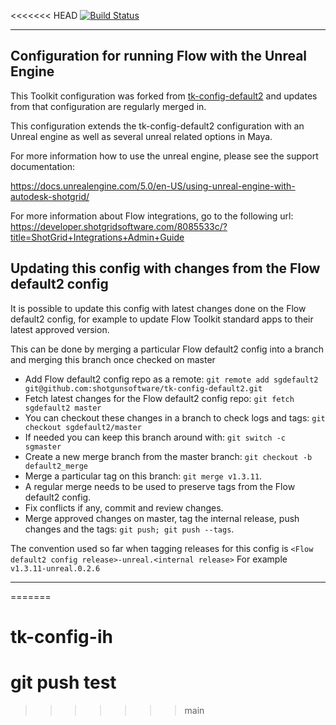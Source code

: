 <<<<<<< HEAD
[![Build Status](https://dev.azure.com/shotgun-ecosystem/Toolkit/_apis/build/status/Configs/tk-config-default2?branchName=master)](https://dev.azure.com/shotgun-ecosystem/Toolkit/_build/latest?definitionId=49&branchName=master)

-------------------------------------------------------------------------
Configuration for running Flow with the Unreal Engine
-------------------------------------------------------------------------

This Toolkit configuration was forked from [tk-config-default2](https://github.com/shotgunsoftware/tk-config-default2) and updates
from that configuration are regularly merged in.

This configuration extends the tk-config-default2 configuration with an 
Unreal engine as well as several unreal related options in Maya.

For more information how to use the unreal engine, please see the support
documentation:

https://docs.unrealengine.com/5.0/en-US/using-unreal-engine-with-autodesk-shotgrid/

For more information about Flow integrations, go to the following url:
https://developer.shotgridsoftware.com/8085533c/?title=ShotGrid+Integrations+Admin+Guide


## Updating this config with changes from the Flow default2 config

It is possible to update this config with latest changes done on the Flow default2 config, for example
to update Flow Toolkit standard apps to their latest approved version.

This can be done by merging a particular Flow default2 config into a branch and merging this branch once checked on master

* Add Flow default2 config repo as a remote:  `git remote add sgdefault2 git@github.com:shotgunsoftware/tk-config-default2.git`
* Fetch latest changes for the Flow default2 config repo:  `git fetch sgdefault2 master`
* You can checkout these changes in a branch to check logs and tags:  `git checkout sgdefault2/master`
* If needed you can keep this branch around with: `git switch -c sgmaster`
* Create a new merge branch from the master branch: `git checkout -b default2_merge`
* Merge a particular tag on this branch: `git merge v1.3.11`.
* A regular merge needs to be used to preserve tags from the Flow default2 config.
* Fix conflicts if any, commit and review changes.
* Merge approved changes on master, tag the internal release, push changes and the tags: `git push; git push --tags`.

The convention used so far when tagging releases for this config is `<Flow default2 config release>-unreal.<internal release>` 
For example `v1.3.11-unreal.0.2.6`

-------------------------------------------------------------------------
=======
# tk-config-ih
# git push test
>>>>>>> main

